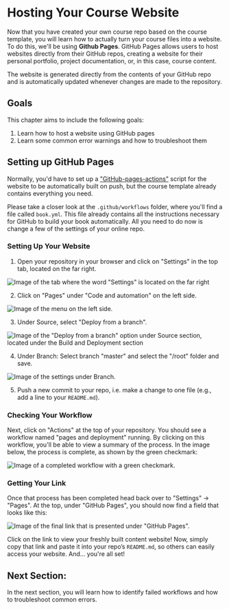 # Hosting Your Course Website

Now that you have created your own course repo based on the course template, you will learn how to actually turn your course files into a website. To do this, we'll be using **Github Pages**. GitHub Pages allows users to host websites directly from their GitHub repos, creating a website for their personal portfolio, project documentation, or, in this case, course content. 

The website is generated directly from the contents of your GitHub repo and is automatically updated whenever changes are made to the repository. 

## Goals
This chapter aims to include the following goals:

1. Learn how to host a website using GitHub pages
2. Learn some common error warnings and how to troubleshoot them 

## Setting up GitHub Pages
Normally, you'd have to set up a ["GitHub-pages-actions"](https://github.com/marketplace/actions/github-pages-action) script for the website to be automatically built on push, but the course template already contains everything you need. 

Please take a closer look at the `.github/workflows` folder, where you'll find a file called `book.yml`. This file already contains all the instructions necessary for GitHub to build your book automatically. All you need to do now is change a few of the settings of your online repo. 

### Setting Up Your Website

1. Open your repository in your browser and click on "Settings" in the top tab, located on the far right.

![Image of the tab where the word "Settings" is located on the far right](../../static/settings.png)

2. Click on "Pages" under "Code and automation" on the left side.

![Image of the menu on the left side.](../../static/pages.png)

3. Under Source, select "Deploy from a branch".

![Image of the "Deploy from a branch" option under Source section, located under the Build and Deployment section](../../static/deploy.png)

4. Under Branch: Select branch "master" and select the "/root" folder and save.

![Image of the settings under Branch.](../../static/branch.png)

5. Push a new commit to your repo, i.e. make a change to one file (e.g., add a line to your `README.md`).

### Checking Your Workflow

Next, click on "Actions" at the top of your repository. You should see a workflow named "pages and deployment" running. By clicking on this workflow, you'll be able to view a summary of the process. In the image below, the process is complete, as shown by the green checkmark:

![Image of a completed workflow with a green checkmark.](../../static/action_deployment.png)

### Getting Your Link

Once that process has been completed head back over to "Settings" -> "Pages". At the top, under "GitHub Pages", you should now find a field that looks like this:

![Image of the final link that is presented under "GitHub Pages".](../../static/pages_link.png)

Click on the link to view your freshly built content website! Now, simply copy that link and paste it into your repo’s `README.md`, so others can easily access your website. And... you're all set!

## Next Section:
In the next section, you will learn how to identify failed workflows and how to troubleshoot common errors.
